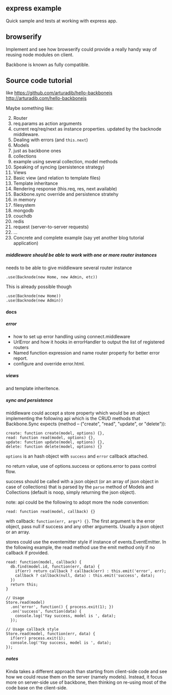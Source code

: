     
## express example

Quick sample and tests at working with express app.

## browserify

Implement and see how browserify could provide a really handy way of reusing node modules on client.

Backbone is known as fully compatible.


## Source code tutorial

like https://github.com/arturadib/hello-backbonejs http://arturadib.com/hello-backbonejs

Maybe something like:

2. Router
  1. req.params as action arguments
  2. current req/req/next as instance properties. updated by the backnode middleware.
  3. Dealing with errors (and `this.next`)
3. Models
  1. just as backbone ones
  2. collections
  3. example using several collection, model methods
  4. Speaking of syncing (persistence strategy)
4. Views
  1. Basic view (and relation to template files)
  2. Template inheritance
  3. Rendering response (this.req, res, next available)
5. Backbone.sync override and persistence stratehy
  1. in memory
  2. filesystem
  2. mongodb
  3. couchdb
  4. redis
  5. request (server-to-server requests)
  6. ...
6. Concrete and complete example (say yet another blog tutorial application)


##### middleware should be able to work with one or more router instances

needs to be able to give middleware several router instance

    .use(Backnode(new Home, new Admin, etc))
    

This is already possible though

    .use(Backnode(new Home))
    .use(Backnode(new Admin))

#### docs

##### error

* how to set up error handling using connect.middleware
* UrlError and how it hooks in errorHandler to output the list of registered routers
* Named function expression and name router property for better error report.
* configure and override error.html.

##### views

and template inheritence.

##### sync and persistence

middleware could accept a store property which would be an object implementing the following api which is the CRUD methods that Backbone.Sync expects (method – ("create", "read", "update", or "delete")):

    create: function create(model, options) {},
    read: function read(model, options) {},
    update: function update(model, options) {},
    delete: function delete(model, options) {}
    
`options` is an hash object with `success` and `error` callback attached.

no return value, use of options.success or options.error to pass control flow.

success should be called with a json object (or an array of json object in case of collections) that is parsed by the `parse` method of Models and Collections (default is noop, simply returning the json object).

note: api could be the following to adopt more the node convention:

    read: function read(model, callback) {}
    
with callback: `function(err, args*) {}`. The first argument is the error object, pass null if success and any other arguments. Usually a json object or an array.

stores could use the eventemitter style if instance of events.EventEmitter. In the following example, the read method use the emit method only if no callback if provided.

    read: function(model, callback) {
      db.find(model.id, function(err, data) {
        if(err) return callback ? callback(err) : this.emit('error', err);
        callback ? callback(null, data) : this.emit('success', data);
      })
      return this;
    }
    
    // Usage
    Store.read(model)
      .on('error', function() { process.exit(1); })
      .on('success', function(data) {
        console.log('Yay success, model is ', data);
      });
      
    // Usage callback style
    Store.read(model, function(err, data) {
      if(err) process.exit(1);
      console.log('Yay success, model is ', data);
    });

##### notes
Kinda takes a different approach than starting from client-side code and see how we could reuse them on the server (namely models). Instead, it focus more on server-side use of backbone, then thinking on re-using most of the code base on the client-side.